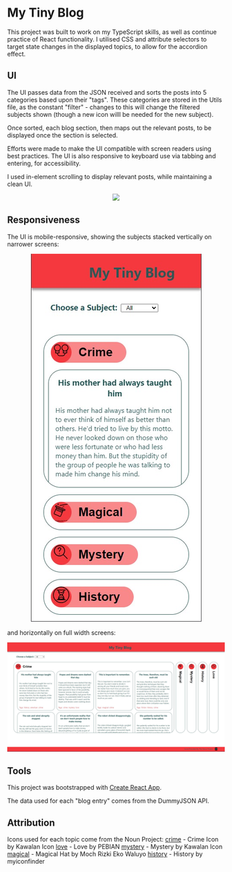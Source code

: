 # My Tiny Blog

This project was built to work on my TypeScript skills, as well as continue practice of React functionality.  I utilised CSS and attribute selectors to target state changes in the displayed topics, to allow for the accordion effect.

## UI

The UI passes data from the JSON received and sorts the posts into 5 categories based upon their "tags". These categories are stored in the Utils file, as the constant "filter" - changes to this will change the filtered subjects shown (though a new icon willl be needed for the new subject).

Once sorted, each blog section, then maps out the relevant posts, to be displayed once the section is selected.

Efforts were made to make the UI compatible with screen readers using best practices. The UI is also responsive to keyboard use via tabbing and entering, for accessibility. 

I used in-element scrolling to display relevant posts, while maintaining a clean UI.

<div align=center>
 <img src="src/Assets/blogUI.gif"/>
</div>

## Responsiveness

The UI is mobile-responsive, showing the subjects stacked vertically on narrower screens:

<div align=center>
 <img src="src/Assets/BlogMobile.jpg"/>
</div>

and horizontally on full width screens:

<div align=center>
 <img src="src/Assets/BlogFull.jpg"/>
</div>

## Tools

This project was bootstrapped with [Create React App](https://github.com/facebook/create-react-app).

The data used for each "blog entry" comes from the DummyJSON API.

## Attribution 

Icons used for each topic come from the Noun Project:
[crime](https://thenounproject.com/browse/icons/term/crime/) - Crime Icon by Kawalan Icon 
[love](https://thenounproject.com/browse/icons/term/love/) - Love by PEBIAN 
[mystery](https://thenounproject.com/browse/icons/term/mystery/) - Mystery by Kawalan Icon 
[magical](https://thenounproject.com/browse/icons/term/magical-hat/) - Magical Hat by Moch Rizki Eko Waluyo 
[history](https://thenounproject.com/browse/icons/term/history/) - History by myiconfinder 
